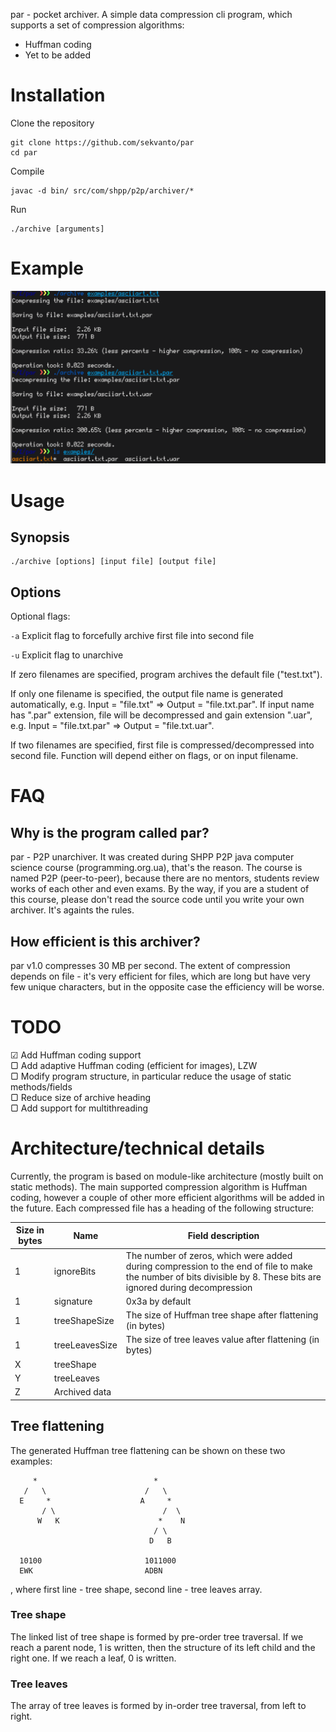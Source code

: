 par - pocket archiver. A simple data compression cli program, which supports a set of compression algorithms:

* Huffman coding
* Yet to be added

# Installation

Clone the repository
```
git clone https://github.com/sekvanto/par
cd par
```
Compile
```
javac -d bin/ src/com/shpp/p2p/archiver/*
```
Run
```
./archive [arguments]
```

# Example

![example](examples/example.png)

# Usage

## Synopsis

```
./archive [options] [input file] [output file]
```

## Options

Optional flags:

`-a` Explicit flag to forcefully archive first file into second file

`-u` Explicit flag to unarchive


If zero filenames are specified, program archives the default file ("test.txt").

If only one filename is specified, the output file name is generated automatically, e.g. Input = "file.txt" => Output = "file.txt.par". If input name has ".par" extension, file will be decompressed and gain extension ".uar", e.g. Input = "file.txt.par" => Output = "file.txt.uar".

If two filenames are specified, first file is compressed/decompressed into second file. Function will depend either on flags, or on input filename.

# FAQ

## Why is the program called par?

par - P2P unarchiver. It was created during SHPP P2P java computer science course (programming.org.ua), that's the reason. The course is named P2P (peer-to-peer), because there are no mentors, students review works of each other and even exams. By the way, if you are a student of this course, please don't read the source code until you write your own archiver. It's againts the rules.

## How efficient is this archiver?

par v1.0 compresses 30 MB per second. The extent of compression depends on file - it's very efficient for files, which are long but have very few unique characters, but in the opposite case the efficiency will be worse.

# TODO

☑  Add Huffman coding support\
▢  Add adaptive Huffman coding (efficient for images), LZW\
▢  Modify program structure, in particular reduce the usage of static methods/fields\
▢  Reduce size of archive heading\
▢  Add support for multithreading

# Architecture/technical details

Currently, the program is based on module-like architecture (mostly built on static methods). The main supported compression algorithm is Huffman coding, however a couple of other more efficient algorithms will be added in the future. Each compressed file has a heading of the following structure:

| Size in bytes | Name | Field description |
| --- | --- | --- |
| 1 | ignoreBits | The number of zeros, which were added during compression to the end of file to make the number of bits divisible by 8. These bits are ignored during decompression |
| 1 | signature | 0x3a by default
| 1 | treeShapeSize | The size of Huffman tree shape after flattening (in bytes)
| 1 | treeLeavesSize | The size of tree leaves value after flattening (in bytes)
| X | treeShape
| Y | treeLeaves
| Z | Archived data

## Tree flattening

The generated Huffman tree flattening can be shown on these two examples:

```
     *                          *
   /   \                      /   \
  E     *                    A     *
       / \                        /  \
      W   K                      *    N
                                / \
                               D   B

  10100                       1011000
  EWK                         ADBN
```

, where first line - tree shape, second line - tree leaves array.

### Tree shape

The linked list of tree shape is formed by pre-order tree traversal. If we reach a parent node, 1 is written, then the structure of its left child and the right one. If we reach a leaf, 0 is written.

### Tree leaves

The array of tree leaves is formed by in-order tree traversal, from left to right.
